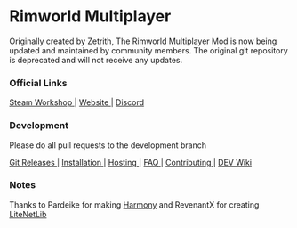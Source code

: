 # Rimworld Multiplayer
Originally created by Zetrith, The Rimworld Multiplayer Mod is now being updated and maintained by community members. The original git repository is deprecated and will not receive any updates.

### Official Links
[Steam Workshop ](https://steamcommunity.com/sharedfiles/filedetails/?id=1752864297)|
[ Website ](https://rimworldmultiplayer.com)|
[ Discord](https://discord.gg/S4bxXpv)

### Development

Please do all pull requests to the development branch

[Git Releases ](https://github.com/rwmt/Multiplayer/releases)|
[ Installation ](https://hackmd.io/Gd_gueokTNui_fqzOSG2Tg#Installation)|
[ Hosting ](https://hackmd.io/Gd_gueokTNui_fqzOSG2Tg#Hosting-and-Joining)|
[ FAQ ](https://hackmd.io/Gd_gueokTNui_fqzOSG2Tg#FAQ)|
[ Contributing ](https://github.com/rwmt/Multiplayer/blob/master/CONTRIBUTORS.md)|
[ DEV Wiki](https://hackmd.io/Gd_gueokTNui_fqzOSG2Tg#Dev-MP-Wiki)

### Notes
Thanks to Pardeike for making [Harmony](https://github.com/pardeike/Harmony) and RevenantX for creating [LiteNetLib](https://github.com/RevenantX/LiteNetLib)
